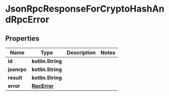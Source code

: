 
# JsonRpcResponseForCryptoHashAndRpcError

## Properties
| Name | Type | Description | Notes |
| ------------ | ------------- | ------------- | ------------- |
| **id** | **kotlin.String** |  |  |
| **jsonrpc** | **kotlin.String** |  |  |
| **result** | **kotlin.String** |  |  |
| **error** | [**RpcError**](RpcError.md) |  |  |



